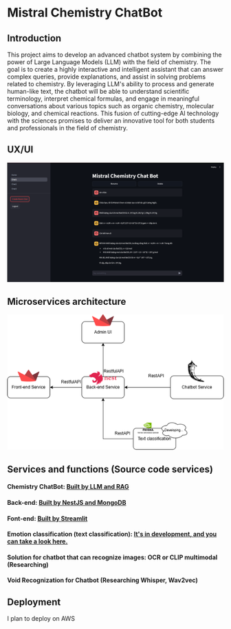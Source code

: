 <h1>Mistral Chemistry ChatBot</h1>
<h2>Introduction</h2>
This project aims to develop an advanced chatbot system by combining the power of Large Language Models (LLM) with the field of chemistry. The goal is to create a highly interactive and intelligent assistant that can answer complex queries, provide explanations, and assist in solving problems related to chemistry. By leveraging LLM's ability to process and generate human-like text, the chatbot will be able to understand scientific terminology, interpret chemical formulas, and engage in meaningful conversations about various topics such as organic chemistry, molecular biology, and chemical reactions. This fusion of cutting-edge AI technology with the sciences promises to deliver an innovative tool for both students and professionals in the field of chemistry.

<h2>UX/UI</h2>
<img src="./assets/img_1.png" alt="Nest Logo" />

<h2>Microservices architecture</h2>
<img src="./assets/MicroService.drawio.png" alt="Nest Logo" />

<h2>Services and functions (Source code services)</h2>
    <h4>Chemistry ChatBot: <a href="https://github.com/Luke-lab2002/MistralChemistryChatBot">Built by LLM and RAG </a> </h4>
    <h4>Back-end: <a href="https://github.com/Luke-lab2002/ChatChemistryBackend.git">Built by NestJS and MongoDB</a></h4>
    <h4>Font-end: <a href="https://github.com/Luke-lab2002/StreamlitChemistryChatBot.git">Built by Streamlit</a></h4>
    <h4>Emotion classification (text classification): <a href="https://colab.research.google.com/drive/1qw5MsBCTE5wSb2OPxlspdPlXVHXCOTfA?usp=sharing">It's in development, and you can take a look here.</a></h4>
    <h4>Solution for chatbot that can recognize images: OCR or CLIP multimodal (Researching)</h4>
    <h4>Void Recognization for Chatbot (Researching Whisper, Wav2vec)</h4>
    
<h2>Deployment</h2>
I plan to deploy on AWS
